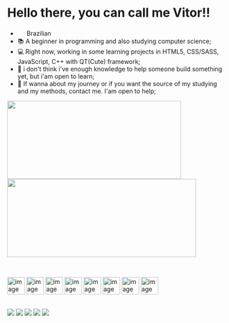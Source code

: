 # Hello there, you can call me Vitor!!

- <img src="https://em-content.zobj.net/thumbs/120/google/350/flag-brazil_1f1e7-1f1f7.png" width="17px" heigth="17px"> Brazilian
- 📚 A beginner in programming and also studying computer science;
- 💻 Right now, working in some learning projects in HTML5, CSS/SASS, JavaScript, C++ with QT(Cute) framework;
- 👯 i don't think i've enough knowledge to help someone build something yet, but i'am open to learn;
- 💬 If wanna about my journey or if you want the source of my studying and my methods, contact me. I'am open to help;

<div style="display: inline">
  <img width="400px" height="180em" src="https://github-readme-stats.vercel.app/api?username=Vitorantonio3301&show_icons=true&theme=radical">
  <img width="435px" height="180em" src="https://github-readme-stats.vercel.app/api/top-langs/?username=Vitorantonio3301&layout=compact&theme=radical">
</div>

##

<div style="display: inline-block"><br>
  <img width="40" heigth="30" src="https://cdn.jsdelivr.net/gh/devicons/devicon/icons/javascript/javascript-original.svg"  alt="image JS">
  <img width="40" heigth="30" src="https://cdn.jsdelivr.net/gh/devicons/devicon/icons/html5/html5-original.svg"  alt="image HTML">
  <img width="40" heigth="30" src="https://cdn.jsdelivr.net/gh/devicons/devicon/icons/css3/css3-original.svg"  alt="image CSS">
  <img width="40" heigth="30" src="https://cdn.jsdelivr.net/gh/devicons/devicon/icons/sass/sass-original.svg"  alt="image SASS">
  <img width="40" heigth="30" src="https://cdn.jsdelivr.net/gh/devicons/devicon/icons/bootstrap/bootstrap-original.svg"  alt="image BOOTSTRAP">
  <img width="40" heigth="30" src="https://cdn.jsdelivr.net/gh/devicons/devicon/icons/react/react-original.svg"  alt="image REACT">
  <img width="40" heigth="30" src="https://cdn.jsdelivr.net/gh/devicons/devicon/icons/nodejs/nodejs-original.svg" alt="image NODEJ.JS">
  <img width="40" heigth="30" src="https://cdn.jsdelivr.net/gh/devicons/devicon/icons/vscode/vscode-original.svg"  alt="image VS-CODE">
</div>

##

<div style="display: inline">
  <a href="https://www.instagram.com/viitor3301/"><img src="https://img.shields.io/badge/Instagram-E4405F?style=for-the-badge&logo=instagram&logoColor=white"></a>
  <a href="https://www.linkedin.com/in/joão-vitor-antonio-nascimento-83873918b/"><img src="https://img.shields.io/badge/LinkedIn-0077B5?style=for-the-badge&logo=linkedin&logoColor=white"></a>
  <a href="mailto:vitorantonion2003@gmail.com"><img src="https://img.shields.io/badge/Gmail-D14836?style=for-the-badge&logo=gmail&logoColor=white"></a>
  <a href="https://www.behance.net/joovitor258"><img src="https://img.shields.io/badge/-Behance-blue?style=for-the-badge&logo=behance&logoColor=white"></a>
  <a href="https://github.com/VitorantonioMOZ"><img src="https://img.shields.io/badge/GitHub-100000?style=for-the-badge&logo=github&logoColor=white"></a>
</div>
